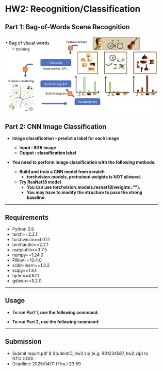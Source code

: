 # HW2: Recognition/Classification

## Part 1: Bag-of-Words Scene Recognition
![Description](illustrate_image/part1.png)

## Part 2: CNN Image Classification
- **Image classification – predict a label for each image**
  - **Input : RGB image**
  - **Output : classification label**

- **You need to perform image classification with the following methods:**
  - **Build and train a CNN model from scratch**
    - **torchvision.models, pretrained weights is NOT allowed.**
  - **Try ResNet18 model**
    - **You can use torchvision.models.resnet18(weights=“<pretrained-model>”).**
    - **You may have to modify the structure to pass the strong baseline.**

---
## Requirements
- Python 3.8
- torch==2.2.1
- torchvision==0.17.1
- torchaudio==2.2.1
- matplotlib==3.7.5
- numpy==1.24.0
- Pillow==10.4.0
- scikit-learn==1.3.2
- scipy==1.8.1
- tqdm==4.67.1
- gdown==5.2.0

---
## Usage
- **To run Part 1, use the following command:** <br>


- **To run Part 2, use the following command:** <br>


---
## Submission
- Submit report.pdf & StudentID_hw2.zip (e.g. R01234567_hw2.zip) to NTU
COOL.
- Deadline: 2025/04/11 (Thu.) 23:59